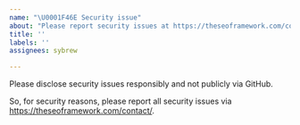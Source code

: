 ```yaml
---
name: "\U0001F46E Security issue"
about: "Please report security issues at https://theseoframework.com/contact/."
title: ''
labels: ''
assignees: sybrew

---
```


Please disclose security issues responsibly and not publicly via GitHub.

So, for security reasons, please report all security issues via https://theseoframework.com/contact/.
